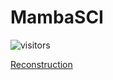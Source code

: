 # MambaSCI
![visitors](https://visitor-badge.laobi.icu/badge?page_id=PAN083/MambaSCI)


[Reconstruction](https://imgsli.com/MzA1MjE3)
